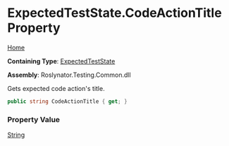 # ExpectedTestState\.CodeActionTitle Property

[Home](../../../../README.md)

**Containing Type**: [ExpectedTestState](../README.md)

**Assembly**: Roslynator\.Testing\.Common\.dll

  
Gets expected code action's title\.

```csharp
public string CodeActionTitle { get; }
```

### Property Value

[String](https://docs.microsoft.com/en-us/dotnet/api/system.string)

